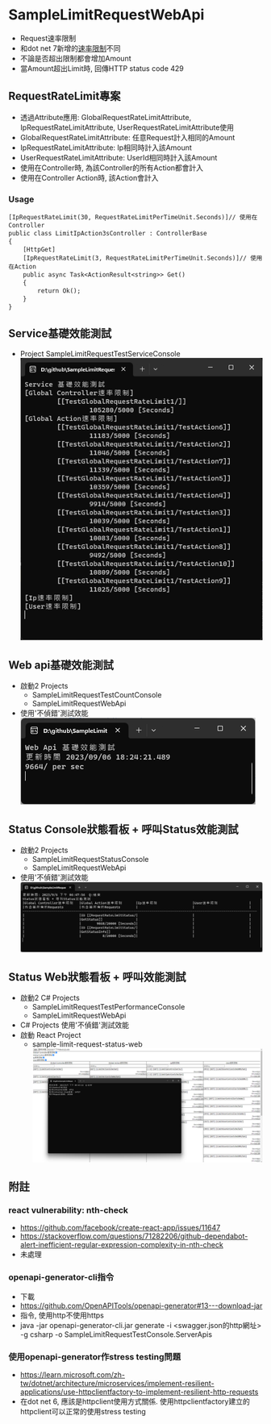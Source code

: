 # SampleLimitRequestWebApi
* Request速率限制
* 和dot net 7新增的[速率限制](https://learn.microsoft.com/zh-tw/aspnet/core/performance/rate-limit?view=aspnetcore-7.0)不同
* 不論是否超出限制都會增加Amount
* 當Amount超出Limit時, 回傳HTTP status code 429

## RequestRateLimit專案
* 透過Attribute應用: GlobalRequestRateLimitAttribute, IpRequestRateLimitAttribute, UserRequestRateLimitAttribute使用
* GlobalRequestRateLimitAttribute: 任意Request計入相同的Amount
* IpRequestRateLimitAttribute: Ip相同時計入該Amount
* UserRequestRateLimitAttribute: UserId相同時計入該Amount
* 使用在Controller時, 為該Controller的所有Action都會計入
* 使用在Controller Action時, 該Action會計入

### Usage
```
[IpRequestRateLimit(30, RequestRateLimitPerTimeUnit.Seconds)]// 使用在Controller
public class LimitIpAction3sController : ControllerBase
{
    [HttpGet]
    [IpRequestRateLimit(3, RequestRateLimitPerTimeUnit.Seconds)]// 使用在Action
    public async Task<ActionResult<string>> Get()
    {
        return Ok();
    }
}
```

## Service基礎效能測試
* Project SampleLimitRequestTestServiceConsole
![test console](sample-images/sample-test-service-console.png)

## Web api基礎效能測試
* 啟動2 Projects
  * SampleLimitRequestTestCountConsole
  * SampleLimitRequestWebApi
* 使用'不偵錯'測試效能
![test count console](sample-images/sample-test-count-console.png)

## Status Console狀態看板 + 呼叫Status效能測試
* 啟動2 Projects
  * SampleLimitRequestStatusConsole
  * SampleLimitRequestWebApi
* 使用'不偵錯'測試效能
![status console](sample-images/sample-status-console.png)

## Status Web狀態看板 + 呼叫效能測試
* 啟動2 C# Projects
  * SampleLimitRequestTestPerformanceConsole
  * SampleLimitRequestWebApi
* C# Projects 使用'不偵錯'測試效能
* 啟動 React Project
  * sample-limit-request-status-web
![sample-test-performance](sample-images/sample-test-performance.png)

## 附註

### react vulnerability: nth-check
* https://github.com/facebook/create-react-app/issues/11647
* https://stackoverflow.com/questions/71282206/github-dependabot-alert-inefficient-regular-expression-complexity-in-nth-check
* 未處理

### openapi-generator-cli指令
* 下載
 * https://github.com/OpenAPITools/openapi-generator#13---download-jar
* 指令, 使用http不使用https
 * java -jar openapi-generator-cli.jar generate -i <swagger.json的http網址> -g csharp -o SampleLimitRequestTestConsole.ServerApis

### 使用openapi-generator作stress testing問題
* https://learn.microsoft.com/zh-tw/dotnet/architecture/microservices/implement-resilient-applications/use-httpclientfactory-to-implement-resilient-http-requests
* 在dot net 6, 應該是httpclient使用方式關係. 使用httpclientfactory建立的httpclient可以正常的使用stress testing